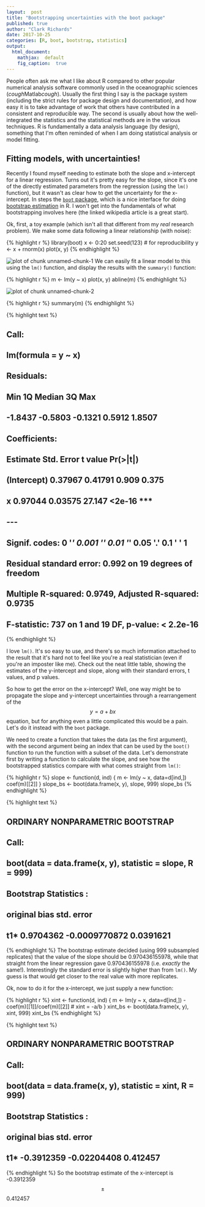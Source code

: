 ```yaml
---
layout:  post
title: "Bootstrapping uncertainties with the boot package"
published: true
author: "Clark Richards"
date: 2017-10-25
categories: [R, boot, bootstrap, statistics]
output:
  html_document:
    mathjax:  default
    fig_caption:  true
---
```


People often ask me what I like about R compared to other popular numerical analysis software commonly used in the oceanographic sciences (*cough*Matlab*cough*). Usually the first thing I say is the package system (including the strict rules for package design and documentation), and how easy it is to take advantage of work that others have contributed in a consistent and reproducible way. The second is usually about how the well-integrated the statistics and the statistical methods are in the various techniques. R is fundamentally a data analysis language (by design), something that I'm often reminded of when I am doing statistical analysis or model fitting.

## Fitting models, with uncertainties!

Recently I found myself needing to estimate both the slope and x-intercept for a linear regression. Turns out it's pretty easy for the slope, since it's one of the directly estimated parameters from the regression (using the `lm()` function), but it wasn't as clear how to get the uncertainty for the x-intercept. In steps the [`boot` package](https://cran.rstudio.com/web/packages/boot/index.html), which is a nice interface for doing [bootstrap estimation](https://en.wikipedia.org/wiki/Bootstrapping_(statistics)) in R. I won't get into the fundamentals of what bootstrapping involves here (the linked wikipedia article is a great start).

Ok, first, a toy example (which isn't all that different from my *real* research problem). We make some data following a linear relationship (with noise):

{% highlight r %}
library(boot)
x <- 0:20
set.seed(123) # for reproducibility
y <- x + rnorm(x)
plot(x, y)
{% endhighlight %}

![plot of chunk unnamed-chunk-1](/figure/source/2017-10-25-bootstrapping-with-boot/unnamed-chunk-1-1.png)
We can easily fit a linear model to this using the `lm()` function, and display the results with the `summary()` function:

{% highlight r %}
m <- lm(y ~ x)
plot(x, y)
abline(m)
{% endhighlight %}

![plot of chunk unnamed-chunk-2](/figure/source/2017-10-25-bootstrapping-with-boot/unnamed-chunk-2-1.png)

{% highlight r %}
summary(m)
{% endhighlight %}



{% highlight text %}
## 
## Call:
## lm(formula = y ~ x)
## 
## Residuals:
##     Min      1Q  Median      3Q     Max 
## -1.8437 -0.5803 -0.1321  0.5912  1.8507 
## 
## Coefficients:
##             Estimate Std. Error t value Pr(>|t|)    
## (Intercept)  0.37967    0.41791   0.909    0.375    
## x            0.97044    0.03575  27.147   <2e-16 ***
## ---
## Signif. codes:  0 '***' 0.001 '**' 0.01 '*' 0.05 '.' 0.1 ' ' 1
## 
## Residual standard error: 0.992 on 19 degrees of freedom
## Multiple R-squared:  0.9749,	Adjusted R-squared:  0.9735 
## F-statistic:   737 on 1 and 19 DF,  p-value: < 2.2e-16
{% endhighlight %}

I love `lm()`. It's so easy to use, and there's so much information attached to the result that it's hard not to feel like you're a real statistician (even if you're an imposter like me). Check out the neat little table, showing the estimates of the y-intercept and slope, along with their standard errors, t values, and p values.

So how to get the error on the x-intercept? Well, one way might be to propagate the slope and y-intercept uncertainties through a rearrangement of the $$y = a + bx$$ equation, but for anything even a little complicated this would be a pain. Let's do it instead with the `boot` package.

We need to create a function that takes the data (as the first argument), with the second argument being an index that can be used by the `boot()` function to run the function with a subset of the data. Let's demonstrate first by writing a function to calculate the slope, and see how the bootstrapped statistics compare with what comes straight from `lm()`:

{% highlight r %}
slope <- function(d, ind) {
    m <- lm(y ~ x, data=d[ind,])
    coef(m)[[2]]
}
slope_bs <- boot(data.frame(x, y), slope, 999)
slope_bs
{% endhighlight %}



{% highlight text %}
## 
## ORDINARY NONPARAMETRIC BOOTSTRAP
## 
## 
## Call:
## boot(data = data.frame(x, y), statistic = slope, R = 999)
## 
## 
## Bootstrap Statistics :
##      original        bias    std. error
## t1* 0.9704362 -0.0009770872   0.0391621
{% endhighlight %}
The bootstrap estimate decided (using 999 subsampled replicates) that the value of the slope should be 0.970436155978, while that straight from the linear regression gave 0.970436155978 (i.e. *exactly* the same!). Interestingly the standard error is slightly higher than from `lm()`. My guess is that would get closer to the real value with more replicates.

Ok, now to do it for the x-intercept, we just supply a new function:

{% highlight r %}
xint <- function(d, ind) {
    m <- lm(y ~ x, data=d[ind,])
    -coef(m)[[1]]/coef(m)[[2]] # xint = -a/b
}
xint_bs <- boot(data.frame(x, y), xint, 999)
xint_bs
{% endhighlight %}



{% highlight text %}
## 
## ORDINARY NONPARAMETRIC BOOTSTRAP
## 
## 
## Call:
## boot(data = data.frame(x, y), statistic = xint, R = 999)
## 
## 
## Bootstrap Statistics :
##       original      bias    std. error
## t1* -0.3912359 -0.02204408    0.412457
{% endhighlight %}
So the bootstrap estimate of the x-intercept is -0.3912359$$\pm$$0.412457

